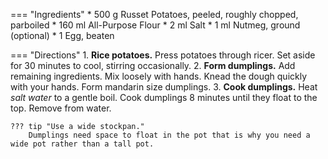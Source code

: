 === "Ingredients"
    * 500 g Russet Potatoes, peeled, roughly chopped, parboiled
    * 160 ml All-Purpose Flour
    * 2 ml Salt
    * 1 ml Nutmeg, ground (optional)
    * 1 Egg, beaten

=== "Directions"
    1. **Rice potatoes.** Press potatoes through ricer. Set aside for 30 minutes to cool, stirring occasionally.
    2. **Form dumplings.** Add remaining ingredients. Mix loosely with hands. Knead the dough quickly with your hands. Form mandarin size dumplings.
    3. **Cook dumplings.** Heat *salt water* to a gentle boil. Cook dumplings 8 minutes until they float to the top. Remove from water.

    ??? tip "Use a wide stockpan."
        Dumplings need space to float in the pot that is why you need a wide pot rather than a tall pot.

[^1]:
    Arlena. ["Knödel / German home-made dumplings."](http://www.bavariankitchen.com/sides/knoedel.aspx) *Bavarian Kitchen.* 26 December 2009. Accessed 2019.
